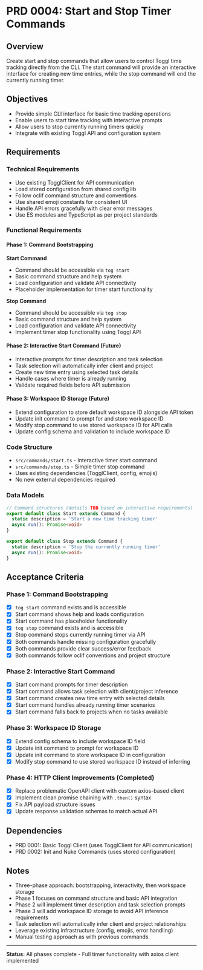 # PRD 0004: Start and Stop Timer Commands

## Overview
Create start and stop commands that allow users to control Toggl time tracking directly from the CLI. The start command will provide an interactive interface for creating new time entries, while the stop command will end the currently running timer.

## Objectives
- Provide simple CLI interface for basic time tracking operations
- Enable users to start time tracking with interactive prompts
- Allow users to stop currently running timers quickly
- Integrate with existing Toggl API and configuration system

## Requirements

### Technical Requirements
- Use existing TogglClient for API communication
- Load stored configuration from shared config lib
- Follow oclif command structure and conventions
- Use shared emoji constants for consistent UI
- Handle API errors gracefully with clear error messages
- Use ES modules and TypeScript as per project standards

### Functional Requirements

#### Phase 1: Command Bootstrapping
**Start Command**
- Command should be accessible via `tog start`
- Basic command structure and help system
- Load configuration and validate API connectivity
- Placeholder implementation for timer start functionality

**Stop Command**
- Command should be accessible via `tog stop`
- Basic command structure and help system
- Load configuration and validate API connectivity
- Implement timer stop functionality using Toggl API

#### Phase 2: Interactive Start Command (Future)
- Interactive prompts for timer description and task selection
- Task selection will automatically infer client and project
- Create new time entry using selected task details
- Handle cases where timer is already running
- Validate required fields before API submission

#### Phase 3: Workspace ID Storage (Future)
- Extend configuration to store default workspace ID alongside API token
- Update init command to prompt for and store workspace ID
- Modify stop command to use stored workspace ID for API calls
- Update config schema and validation to include workspace ID

### Code Structure
- `src/commands/start.ts` - Interactive timer start command
- `src/commands/stop.ts` - Simple timer stop command
- Uses existing dependencies (TogglClient, config, emojis)
- No new external dependencies required

### Data Models
```typescript
// Command structures (details TBD based on interactive requirements)
export default class Start extends Command {
  static description = 'Start a new time tracking timer'
  async run(): Promise<void>
}

export default class Stop extends Command {
  static description = 'Stop the currently running timer'
  async run(): Promise<void>
}
```

## Acceptance Criteria

### Phase 1: Command Bootstrapping
- [x] `tog start` command exists and is accessible
- [x] Start command shows help and loads configuration
- [x] Start command has placeholder functionality
- [x] `tog stop` command exists and is accessible
- [x] Stop command stops currently running timer via API
- [x] Both commands handle missing configuration gracefully
- [x] Both commands provide clear success/error feedback
- [x] Both commands follow oclif conventions and project structure

### Phase 2: Interactive Start Command
- [x] Start command prompts for timer description
- [x] Start command allows task selection with client/project inference
- [x] Start command creates new time entry with selected details
- [x] Start command handles already running timer scenarios
- [x] Start command falls back to projects when no tasks available

### Phase 3: Workspace ID Storage
- [x] Extend config schema to include workspace ID field
- [x] Update init command to prompt for workspace ID
- [x] Update init command to store workspace ID in configuration
- [x] Modify stop command to use stored workspace ID instead of inferring

### Phase 4: HTTP Client Improvements (Completed)
- [x] Replace problematic OpenAPI client with custom axios-based client
- [x] Implement clean promise chaining with `.then()` syntax
- [x] Fix API payload structure issues
- [x] Update response validation schemas to match actual API

## Dependencies
- PRD 0001: Basic Toggl Client (uses TogglClient for API communication)
- PRD 0002: Init and Nuke Commands (uses stored configuration)

## Notes
- Three-phase approach: bootstrapping, interactivity, then workspace storage
- Phase 1 focuses on command structure and basic API integration
- Phase 2 will implement timer description and task selection prompts
- Phase 3 will add workspace ID storage to avoid API inference requirements
- Task selection will automatically infer client and project relationships
- Leverage existing infrastructure (config, emojis, error handling)
- Manual testing approach as with previous commands

---

**Status:** All phases complete - Full timer functionality with axios client implemented